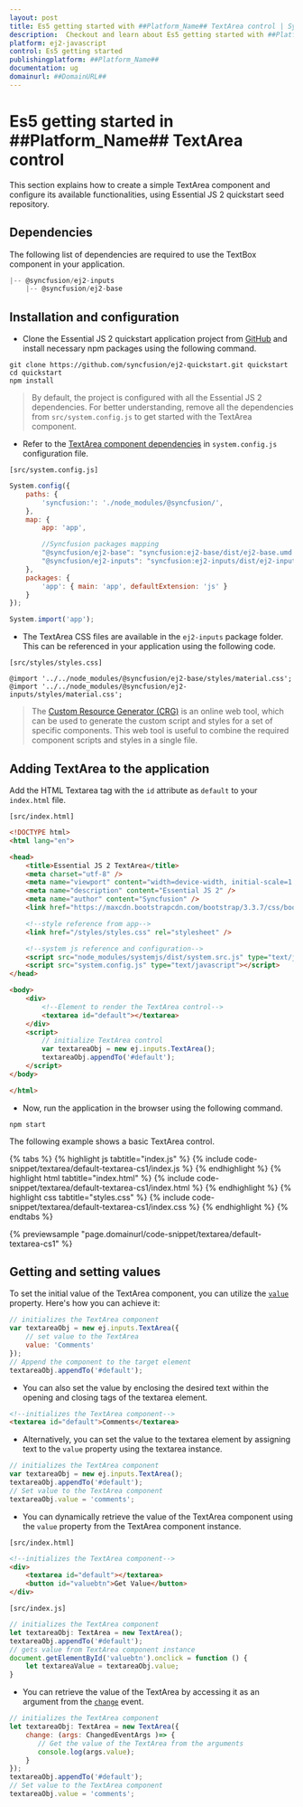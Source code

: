 ```yaml
---
layout: post
title: Es5 getting started with ##Platform_Name## TextArea control | Syncfusion
description:  Checkout and learn about Es5 getting started with ##Platform_Name## TextArea control of Syncfusion Essential JS 2 and more details.
platform: ej2-javascript
control: Es5 getting started 
publishingplatform: ##Platform_Name##
documentation: ug
domainurl: ##DomainURL##
---
```


# Es5 getting started in ##Platform_Name## TextArea control

This section explains how to create a simple TextArea component and configure its available functionalities, using Essential JS 2 quickstart seed repository.

## Dependencies

The following list of dependencies are required to use the TextBox component in your application.

```js
|-- @syncfusion/ej2-inputs
    |-- @syncfusion/ej2-base

```

## Installation and configuration

* Clone the Essential JS 2 quickstart application project from [GitHub](https://github.com/syncfusion/ej2-quickstart.git) and install necessary npm packages using the following command.

```
git clone https://github.com/syncfusion/ej2-quickstart.git quickstart
cd quickstart
npm install
```

> By default, the project is configured with all the Essential JS 2 dependencies. For better understanding, remove all the dependencies from
`src/system.config.js` to get started with the TextArea component.

* Refer to the [TextArea component dependencies](#dependencies) in `system.config.js` configuration file.

`[src/system.config.js]`

```js
System.config({
    paths: {
        'syncfusion:': './node_modules/@syncfusion/',
    },
    map: {
        app: 'app',

        //Syncfusion packages mapping
        "@syncfusion/ej2-base": "syncfusion:ej2-base/dist/ej2-base.umd.min.js",
        "@syncfusion/ej2-inputs": "syncfusion:ej2-inputs/dist/ej2-inputs.umd.min.js",
    },
    packages: {
        'app': { main: 'app', defaultExtension: 'js' }
    }
});

System.import('app');
```

* The TextArea CSS files are available in the `ej2-inputs` package folder. This can be referenced in your application using the following code.

`[src/styles/styles.css]`

```
@import '../../node_modules/@syncfusion/ej2-base/styles/material.css';
@import '../../node_modules/@syncfusion/ej2-inputs/styles/material.css';
```

> The [Custom Resource Generator (CRG)](https://crg.syncfusion.com/) is an online web tool, which can be used to generate the custom script and styles for a set of specific components.
> This web tool is useful to combine the required component scripts and styles in a single file.

## Adding TextArea to the application

Add the HTML Textarea tag with the `id` attribute as `default` to your `index.html` file.

`[src/index.html]`

```html
<!DOCTYPE html>
<html lang="en">

<head>
    <title>Essential JS 2 TextArea</title>
    <meta charset="utf-8" />
    <meta name="viewport" content="width=device-width, initial-scale=1.0, user-scalable=no" />
    <meta name="description" content="Essential JS 2" />
    <meta name="author" content="Syncfusion" />
    <link href="https://maxcdn.bootstrapcdn.com/bootstrap/3.3.7/css/bootstrap.min.css" rel="stylesheet" />

    <!--style reference from app-->
    <link href="/styles/styles.css" rel="stylesheet" />

    <!--system js reference and configuration-->
    <script src="node_modules/systemjs/dist/system.src.js" type="text/javascript"></script>
    <script src="system.config.js" type="text/javascript"></script>
</head>

<body>
    <div>
        <!--Element to render the TextArea control-->
        <textarea id="default"></textarea>
    </div>
    <script>
        // initialize TextArea control
        var textareaObj = new ej.inputs.TextArea();
        textareaObj.appendTo('#default');
    </script>
</body>

</html>

```

* Now, run the application in the browser using the following command.

```
npm start
```

The following example shows a basic TextArea control.

{% tabs %}
{% highlight js tabtitle="index.js" %}
{% include code-snippet/textarea/default-textarea-cs1/index.js %}
{% endhighlight %}
{% highlight html tabtitle="index.html" %}
{% include code-snippet/textarea/default-textarea-cs1/index.html %}
{% endhighlight %}
{% highlight css tabtitle="styles.css" %}
{% include code-snippet/textarea/default-textarea-cs1/index.css %}
{% endhighlight %}
{% endtabs %}
        
{% previewsample "page.domainurl/code-snippet/textarea/default-textarea-cs1" %}

## Getting and setting values

To set the initial value of the TextArea component, you can utilize the [`value`](../api/textarea/#value) property. Here's how you can achieve it:

```js
// initializes the TextArea component
var textareaObj = new ej.inputs.TextArea({
    // set value to the TextArea
    value: 'Comments'
});
// Append the component to the target element
textareaObj.appendTo('#default');

```

* You can also set the value by enclosing the desired text within the opening and closing tags of the textarea element.

```html
<!--initializes the TextArea component-->
<textarea id="default">Comments</textarea>

```

* Alternatively, you can set the value to the textarea element by assigning text to the `value` property using the textarea instance.

```js
// initializes the TextArea component
var textareaObj = new ej.inputs.TextArea();
textareaObj.appendTo('#default');
// Set value to the TextArea component
textareaObj.value = 'comments';

```

* You can dynamically retrieve the value of the TextArea component using the `value` property from the TextArea component instance.

`[src/index.html]`

```html
<!--initializes the TextArea component-->
<div>
    <textarea id="default"></textarea>
    <button id="valuebtn">Get Value</button>
</div>

```

`[src/index.js]`

```js
// initializes the TextArea component
let textareaObj: TextArea = new TextArea();
textareaObj.appendTo('#default');
// gets value from TextArea component instance
document.getElementById('valuebtn').onclick = function () {
    let textareaValue = textareaObj.value;
}

```

* You can retrieve the value of the TextArea by accessing it as an argument from the [`change`](../api/textarea/#change) event.

```js
// initializes the TextArea component
let textareaObj: TextArea = new TextArea({
    change: (args: ChangedEventArgs )=> {
       // Get the value of the TextArea from the arguments
       console.log(args.value);
    }
});
textareaObj.appendTo('#default');
// Set value to the TextArea component
textareaObj.value = 'comments';

```
